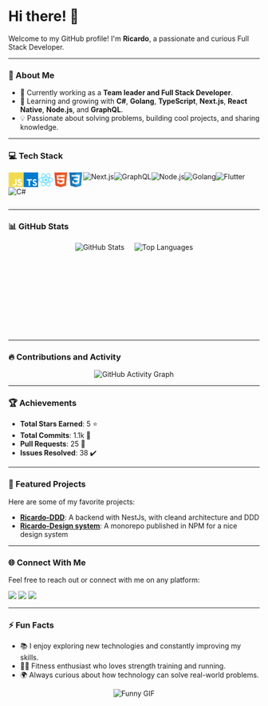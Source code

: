 # Hi there! 👋

Welcome to my GitHub profile! I'm **Ricardo**, a passionate and curious Full Stack Developer.

---

### 🚀 About Me

- 🔭 Currently working as a **Team leader and Full Stack Developer**.
- 🌱 Learning and growing with **C#**, **Golang**, **TypeScript**, **Next.js**, **React Native**, **Node.js**, and **GraphQL**.
- 💡 Passionate about solving problems, building cool projects, and sharing knowledge.

---

### 💻 Tech Stack

<div style="display: flex; flex-wrap: wrap;">
  <img alt="JavaScript" height="30" src="https://raw.githubusercontent.com/devicons/devicon/master/icons/javascript/javascript-plain.svg">
  <img alt="TypeScript" height="30" src="https://raw.githubusercontent.com/devicons/devicon/master/icons/typescript/typescript-plain.svg">
  <img alt="React" height="30" src="https://raw.githubusercontent.com/devicons/devicon/master/icons/react/react-original.svg">
  <img alt="HTML5" height="30" src="https://raw.githubusercontent.com/devicons/devicon/master/icons/html5/html5-original.svg">
  <img alt="CSS3" height="30" src="https://raw.githubusercontent.com/devicons/devicon/master/icons/css3/css3-original.svg">
  <img alt="Next.js" height="30" src="https://cdn.jsdelivr.net/gh/devicons/devicon/icons/nextjs/nextjs-original.svg">
  <img alt="GraphQL" height="30" src="https://cdn.jsdelivr.net/gh/devicons/devicon/icons/graphql/graphql-plain-wordmark.svg">
  <img alt="Node.js" height="30" src="https://cdn.jsdelivr.net/gh/devicons/devicon/icons/nodejs/nodejs-original.svg">
  <img alt="Golang" height="30" src="https://cdn.jsdelivr.net/gh/devicons/devicon/icons/go/go-original-wordmark.svg">
  <img alt="Flutter" height="30" src="https://cdn.jsdelivr.net/gh/devicons/devicon/icons/flutter/flutter-original.svg">
  <img alt="C#" height="30" src="https://cdn.jsdelivr.net/gh/devicons/devicon/icons/csharp/csharp-original.svg">
</div>

---

### 📊 GitHub Stats

<div style="display: flex; justify-content: center; align-items: center; gap: 20px;">
  <img height="180em" src="https://github-readme-stats.vercel.app/api?username=RicardoBrito1938&show_icons=true&theme=radical&count_private=true" alt="GitHub Stats" />
  <img height="180em" src="https://github-readme-stats.vercel.app/api/top-langs/?username=RicardoBrito1938&layout=compact&langs_count=8&theme=radical" alt="Top Languages" />
</div>

---

### 🔥 Contributions and Activity

<div align="center">
  <img src="https://github-readme-activity-graph.vercel.app/graph?username=RicardoBrito1938&theme=dracula" alt="GitHub Activity Graph"/>
</div>

---

### 🏆 Achievements

- **Total Stars Earned**: 5 ⭐
- **Total Commits**: 1.1k 📂
- **Pull Requests**: 25 🔄
- **Issues Resolved**: 38 ✔️

---

### 📂 Featured Projects

Here are some of my favorite projects:

- [**Ricardo-DDD**]([https://github.com/RicardoBrito1938/Ricardo-Next](https://github.com/RicardoBrito1938/nest-ddd)): A backend with NestJs, with cleand architecture and DDD
- [**Ricardo-Design system**]([https://github.com/RicardoBrito1938/Ricardo-Node](https://github.com/RicardoBrito1938/monorepo-design-system)): A monorepo published in NPM for a nice design system

---

### 🌐 Connect With Me

Feel free to reach out or connect with me on any platform:

<div>
  <a href="https://www.instagram.com/riihcardo_teixeira/" target="_blank"><img src="https://img.shields.io/badge/-Instagram-%23E4405F?style=for-the-badge&logo=instagram&logoColor=white"/></a>
  <a href="mailto:ricardo.jucrist@gmail.com" target="_blank"><img src="https://img.shields.io/badge/-Gmail-D14836?style=for-the-badge&logo=gmail&logoColor=white"/></a>
  <a href="https://www.linkedin.com/in/ricardo-brito-2b2a5514a/" target="_blank"><img src="https://img.shields.io/badge/-LinkedIn-blue?style=for-the-badge&logo=linkedin&logoColor=white"/></a>
</div>

---

### ⚡ Fun Facts

- 📚 I enjoy exploring new technologies and constantly improving my skills.
- 🏋️‍♂️ Fitness enthusiast who loves strength training and running.
- 🌍 Always curious about how technology can solve real-world problems.

<div align="center">
     <img src="https://media2.giphy.com/media/v1.Y2lkPTc5MGI3NjExd21hbno2ajhsbGtnbTJncmkwdzkyN2R6aWsxendmZXpjM2tobjFpYiZlcD12MV9pbnRlcm5hbF9naWZfYnlfaWQmY3Q9Zw/mCRJDo24UvJMA/giphy.webp" alt="Funny GIF">
</div>
